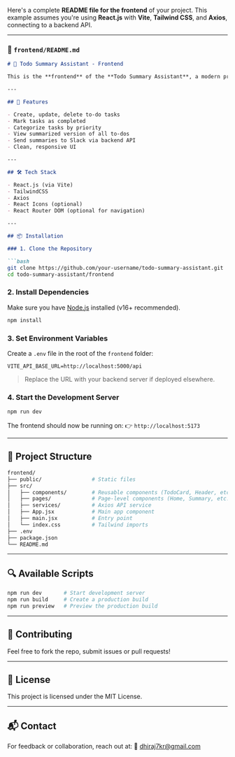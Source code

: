 Here's a complete **README file for the frontend** of your project. This example assumes you're using **React.js** with **Vite**, **Tailwind CSS**, and **Axios**, connecting to a backend API.

---

### 📄 `frontend/README.md`

````markdown
# 📝 Todo Summary Assistant - Frontend

This is the **frontend** of the **Todo Summary Assistant**, a modern productivity app that helps users manage their tasks and summarize them with the help of an AI model. Built with **React.js**, styled with **TailwindCSS**, and powered by **Vite** for a fast development experience.

---

## 🚀 Features

- Create, update, delete to-do tasks
- Mark tasks as completed
- Categorize tasks by priority
- View summarized version of all to-dos
- Send summaries to Slack via backend API
- Clean, responsive UI

---

## 🛠️ Tech Stack

- React.js (via Vite)
- TailwindCSS
- Axios
- React Icons (optional)
- React Router DOM (optional for navigation)

---

## 📦 Installation

### 1. Clone the Repository

```bash
git clone https://github.com/your-username/todo-summary-assistant.git
cd todo-summary-assistant/frontend
````

### 2. Install Dependencies

Make sure you have [Node.js](https://nodejs.org/) installed (v16+ recommended).

```bash
npm install
```

### 3. Set Environment Variables

Create a `.env` file in the root of the `frontend` folder:

```env
VITE_API_BASE_URL=http://localhost:5000/api
```

> Replace the URL with your backend server if deployed elsewhere.

### 4. Start the Development Server

```bash
npm run dev
```

The frontend should now be running on:
👉 `http://localhost:5173`

---

## 📁 Project Structure

```bash
frontend/
├── public/                # Static files
├── src/
│   ├── components/        # Reusable components (TodoCard, Header, etc.)
│   ├── pages/             # Page-level components (Home, Summary, etc.)
│   ├── services/          # Axios API service
│   ├── App.jsx            # Main app component
│   ├── main.jsx           # Entry point
│   └── index.css          # Tailwind imports
├── .env
├── package.json
└── README.md
```

---

## 🔍 Available Scripts

```bash
npm run dev       # Start development server
npm run build     # Create a production build
npm run preview   # Preview the production build
```

---


## 🤝 Contributing

Feel free to fork the repo, submit issues or pull requests!

---

## 📄 License

This project is licensed under the MIT License.

---

## 📬 Contact

For feedback or collaboration, reach out at:
📧 [dhiraj7kr@gmail.com](mailto:dhiraj7kr@gmail.com)
